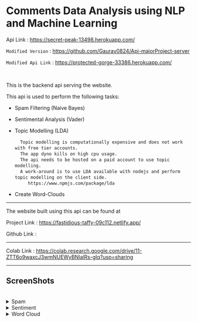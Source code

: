 # Comments Data Analysis using NLP and Machine Learning

Api Link : https://secret-peak-13498.herokuapp.com/

`Modified Version` : https://github.com/Gaurav0824/Api-majorProject-server

`Modified Api Link` : https://protected-gorge-33386.herokuapp.com/

<br>

This is the backend api serving the website.

This api is used to perform the following tasks:

- Spam Filtering (Naive Bayes)
- Sentimental Analysis (Vader)
- Topic Modelling (LDA)

        Topic modelling is computationally expensive and does not work with free tier accounts.
        The app dyno kills on high cpu usage.
        The api needs to be hosted on a paid account to use topic modelling.
        A work-around is to use LDA available with nodejs and perform topic modelling on the client side.
           https://www.npmjs.com/package/lda

- Create Word-Clouds

<hr>

The website built using this api can be found at

Project Link : https://fastidious-taffy-09c112.netlify.app/

Github Link :

<hr>

Colab Link : https://colab.research.google.com/drive/11-ZTT6o9waxcJ3wmNUEWyBNlalRs-gIq?usp=sharing

<hr>

## ScreenShots

<br>

<details><summary>Spam  </summary>

<br>

https://secret-peak-13498.herokuapp.com/spam

<br>

<!-- ![](img/2022-06-22-17-35-27.png) -->

![](img/2022-06-22-17-48-32.png)

<br>

</details>

<details><summary>Sentiment  </summary>

<br>

https://secret-peak-13498.herokuapp.com/sentiment

<br>

<!-- ![](img/2022-06-22-17-47-05.png) -->

![](img/2022-06-22-17-49-12.png)

<br>

</details>

<details><summary>Word Cloud  </summary>

<br>

https://secret-peak-13498.herokuapp.com/wordcloud

<br>

| Params    | Description                      |
| --------- | -------------------------------- |
| word      | Concatenated String of sentences |
| max_words | Max. number of words to include  |
| width     | width in pixels                  |
| height    | height in pixels                 |

<br>

![](img/2022-06-22-17-51-06.png)

<hr>

Use this encoded output in image tag as `base64` string to create a word cloud.

    <img src="data:image/png;base64, {{ word_cloud_encoded_string_from_api }}" alt="word cloud">

![](img/2022-06-22-18-22-08.png)

![](img/2022-06-22-18-18-44.png)

</details>
